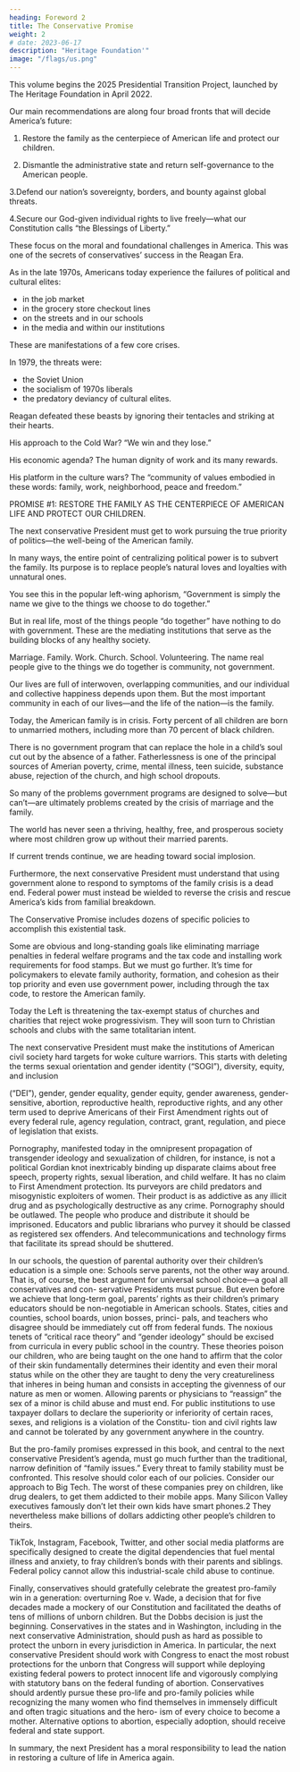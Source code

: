 ```yaml
---
heading: Foreword 2
title: The Conservative Promise
weight: 2
# date: 2023-06-17
description: "Heritage Foundation'"
image: "/flags/us.png"
---
```



This volume begins the 2025 Presidential Transition Project, launched by The Heritage Foundation in April 2022. 

Our main recommendations are along four broad fronts that will decide America’s future:

1. Restore the family as the centerpiece of American life and protect our children.

2. Dismantle the administrative state and return self-governance to the American people.

3.Defend our nation’s sovereignty, borders, and bounty against global threats.

4.Secure our God-given individual rights to live freely—what our Constitution calls “the Blessings of Liberty.”


These focus on the moral and foundational challenges in America. This was one of the secrets of conservatives’ success in the Reagan Era.

As in the late 1970s, Americans today experience the failures of political and cultural elites:
- in the job market
- in the grocery store checkout lines
- on the streets and in our schools
- in the media and within our institutions

These are manifestations of a few core crises.

In 1979, the threats were:
- the Soviet Union
- the socialism of 1970s liberals
- the predatory deviancy of cultural elites.

Reagan defeated these beasts by ignoring their tentacles and striking at their hearts.

His approach to the Cold War? “We win and they lose.”

His economic agenda? The human dignity of work and its many rewards.

His platform in the culture wars? The “community of values embodied in these words: family, work, neighborhood, peace and freedom.”


PROMISE #1: RESTORE THE FAMILY AS THE CENTERPIECE OF AMERICAN LIFE AND PROTECT OUR CHILDREN.

The next conservative President must get to work pursuing the true priority of
politics—the well-being of the American family.

In many ways, the entire point of centralizing political power is to subvert the
family. Its purpose is to replace people’s natural loves and loyalties with unnatural ones.

You see this in the popular left-wing aphorism, “Government is simply the name we give to the things we choose to do together.” 

But in real life, most of the things people “do together” have nothing to do with government. These are the mediating institutions that serve as the building blocks of any healthy society.

Marriage. Family. Work. Church. School. Volunteering. The name real people give to the things we do together is community, not government.

Our lives are full of interwoven, overlapping communities, and our individual and collective happiness depends upon them. But the most important community in each of our lives—and the life of the nation—is the family.

Today, the American family is in crisis. Forty percent of all children are born to unmarried mothers, including more than 70 percent of black children. 

There is no government program that can replace the hole in a child’s soul cut out by the absence of a father. Fatherlessness is one of the principal sources of Amerian poverty, crime, mental illness, teen suicide, substance abuse, rejection of the church, and high school dropouts.

So many of the problems government programs are designed to solve—but can’t—are ultimately problems created by the crisis of marriage and the family.

The world has never seen a thriving, healthy, free, and prosperous society where most children grow up without their married parents. 

If current trends continue, we are heading toward social implosion.

Furthermore, the next conservative President must understand that using government alone to respond to symptoms of the family crisis is a dead end. Federal power must instead be wielded to reverse the crisis and rescue America’s kids from familial breakdown.

The Conservative Promise includes dozens of specific policies to accomplish this existential task.

Some are obvious and long-standing goals like eliminating marriage penalties in federal welfare programs and the tax code and installing work requirements for food stamps. But we must go further. It’s time for policymakers to elevate family authority, formation, and cohesion as their top priority and even use government power, including through the tax code, to restore the American family. 

Today the Left is threatening the tax-exempt status of churches and charities that reject woke progressivism. They will soon turn to Christian schools and clubs with the same totalitarian intent.

The next conservative President must make the institutions of American civil society hard targets for woke culture warriors. This starts with deleting the terms sexual orientation and gender identity (“SOGI”), diversity, equity, and inclusion

(“DEI”), gender, gender equality, gender equity, gender awareness, gender-sensitive, abortion, reproductive health, reproductive rights, and any other term used to deprive Americans of their First Amendment rights out of every federal rule,
agency regulation, contract, grant, regulation, and piece of legislation that exists.

Pornography, manifested today in the omnipresent propagation of transgender
ideology and sexualization of children, for instance, is not a political Gordian knot
inextricably binding up disparate claims about free speech, property rights, sexual
liberation, and child welfare. It has no claim to First Amendment protection. Its
purveyors are child predators and misogynistic exploiters of women. Their product
is as addictive as any illicit drug and as psychologically destructive as any crime.
Pornography should be outlawed. The people who produce and distribute it should
be imprisoned. Educators and public librarians who purvey it should be classed
as registered sex offenders. And telecommunications and technology firms that
facilitate its spread should be shuttered.

In our schools, the question of parental authority over their children’s education
is a simple one: Schools serve parents, not the other way around. That is, of course,
the best argument for universal school choice—a goal all conservatives and con-
servative Presidents must pursue. But even before we achieve that long-term goal,
parents’ rights as their children’s primary educators should be non-negotiable in
American schools. States, cities and counties, school boards, union bosses, princi-
pals, and teachers who disagree should be immediately cut off from federal funds.
The noxious tenets of “critical race theory” and “gender ideology” should be
excised from curricula in every public school in the country. These theories poison
our children, who are being taught on the one hand to affirm that the color of their
skin fundamentally determines their identity and even their moral status while
on the other they are taught to deny the very creatureliness that inheres in being
human and consists in accepting the givenness of our nature as men or women.
Allowing parents or physicians to “reassign” the sex of a minor is child abuse and
must end. For public institutions to use taxpayer dollars to declare the superiority
or inferiority of certain races, sexes, and religions is a violation of the Constitu-
tion and civil rights law and cannot be tolerated by any government anywhere in
the country.

But the pro-family promises expressed in this book, and central to the next
conservative President’s agenda, must go much further than the traditional, narrow
definition of “family issues.” Every threat to family stability must be confronted.
This resolve should color each of our policies. Consider our approach to Big
Tech. The worst of these companies prey on children, like drug dealers, to get them
addicted to their mobile apps. Many Silicon Valley executives famously don’t let
their own kids have smart phones.2 They nevertheless make billions of dollars
addicting other people’s children to theirs. 

TikTok, Instagram, Facebook, Twitter,
and other social media platforms are specifically designed to create the digital dependencies that fuel mental illness and anxiety, to fray children’s bonds with their parents and siblings. Federal policy cannot allow this industrial-scale child
abuse to continue.

Finally, conservatives should gratefully celebrate the greatest pro-family win
in a generation: overturning Roe v. Wade, a decision that for five decades made a
mockery of our Constitution and facilitated the deaths of tens of millions of unborn
children. But the Dobbs decision is just the beginning. Conservatives in the states
and in Washington, including in the next conservative Administration, should
push as hard as possible to protect the unborn in every jurisdiction in America. In
particular, the next conservative President should work with Congress to enact the
most robust protections for the unborn that Congress will support while deploying
existing federal powers to protect innocent life and vigorously complying with
statutory bans on the federal funding of abortion. Conservatives should ardently
pursue these pro-life and pro-family policies while recognizing the many women
who find themselves in immensely difficult and often tragic situations and the hero-
ism of every choice to become a mother. Alternative options to abortion, especially
adoption, should receive federal and state support.

In summary, the next President has a moral responsibility to lead the nation in
restoring a culture of life in America again.


